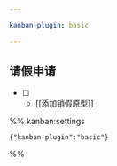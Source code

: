 ```yaml
---

kanban-plugin: basic

---
```


## 请假申请

- [ ] - [[添加销假原型]]




%% kanban:settings
```
{"kanban-plugin":"basic"}
```
%%